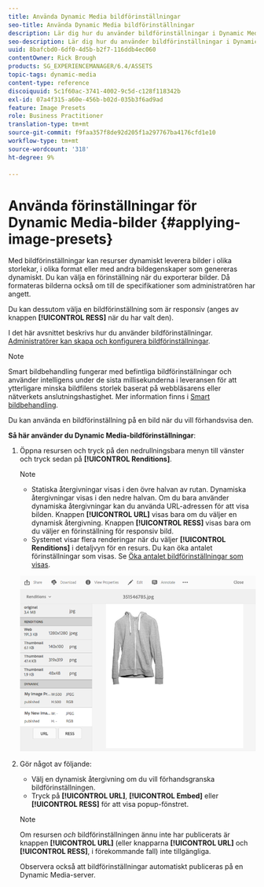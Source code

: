```yaml
---
title: Använda Dynamic Media bildförinställningar
seo-title: Använda Dynamic Media bildförinställningar
description: Lär dig hur du använder bildförinställningar i Dynamic Media
seo-description: Lär dig hur du använder bildförinställningar i Dynamic Media
uuid: 8bafcbd0-6df0-4d5b-b2f7-116ddb4ec060
contentOwner: Rick Brough
products: SG_EXPERIENCEMANAGER/6.4/ASSETS
topic-tags: dynamic-media
content-type: reference
discoiquuid: 5c1f60ac-3741-4002-9c5d-c128f118342b
exl-id: 07a4f315-a60e-456b-b02d-035b3f6ad9ad
feature: Image Presets
role: Business Practitioner
translation-type: tm+mt
source-git-commit: f9faa357f8de92d205f1a297767ba4176cfd1e10
workflow-type: tm+mt
source-wordcount: '318'
ht-degree: 9%

---
```


# Använda förinställningar för Dynamic Media-bilder {#applying-image-presets}

Med bildförinställningar kan resurser dynamiskt leverera bilder i olika storlekar, i olika format eller med andra bildegenskaper som genereras dynamiskt. Du kan välja en förinställning när du exporterar bilder. Då formateras bilderna också om till de specifikationer som administratören har angett.

Du kan dessutom välja en bildförinställning som är responsiv (anges av knappen **[!UICONTROL RESS]** när du har valt den).

I det här avsnittet beskrivs hur du använder bildförinställningar. [Administratörer kan skapa och konfigurera bildförinställningar](managing-image-presets.md).

>[!NOTE]
>
>Smart bildbehandling fungerar med befintliga bildförinställningar och använder intelligens under de sista millisekunderna i leveransen för att ytterligare minska bildfilens storlek baserat på webbläsarens eller nätverkets anslutningshastighet. Mer information finns i [Smart bildbehandling](imaging-faq.md).

Du kan använda en bildförinställning på en bild när du vill förhandsvisa den.

**Så här använder du Dynamic Media-bildförinställningar**:

1. Öppna resursen och tryck på den nedrullningsbara menyn till vänster och tryck sedan på **[!UICONTROL Renditions]**.

   >[!NOTE]
   >
   >* Statiska återgivningar visas i den övre halvan av rutan. Dynamiska återgivningar visas i den nedre halvan. Om du bara använder dynamiska återgivningar kan du använda URL-adressen för att visa bilden. Knappen **[!UICONTROL URL]** visas bara om du väljer en dynamisk återgivning. Knappen **[!UICONTROL RESS]** visas bara om du väljer en förinställning för responsiv bild.
      >
      >
   * Systemet visar flera renderingar när du väljer **[!UICONTROL Renditions]** i detaljvyn för en resurs. Du kan öka antalet förinställningar som visas. Se [Öka antalet bildförinställningar som visas](managing-image-presets.md#increasing-or-decreasing-the-number-of-image-presets-that-display).


   ![chlimage_1-208](assets/chlimage_1-208.png)

1. Gör något av följande:

   * Välj en dynamisk återgivning om du vill förhandsgranska bildförinställningen.
   * Tryck på **[!UICONTROL URL]**, **[!UICONTROL Embed]** eller **[!UICONTROL RESS]** för att visa popup-fönstret.

   >[!NOTE]
   >
   >Om resursen *och* bildförinställningen ännu inte har publicerats är knappen **[!UICONTROL URL]** (eller knapparna **[!UICONTROL URL]** och **[!UICONTROL RESS]**, i förekommande fall) inte tillgängliga.
   >
   >Observera också att bildförinställningar automatiskt publiceras på en Dynamic Media-server.
